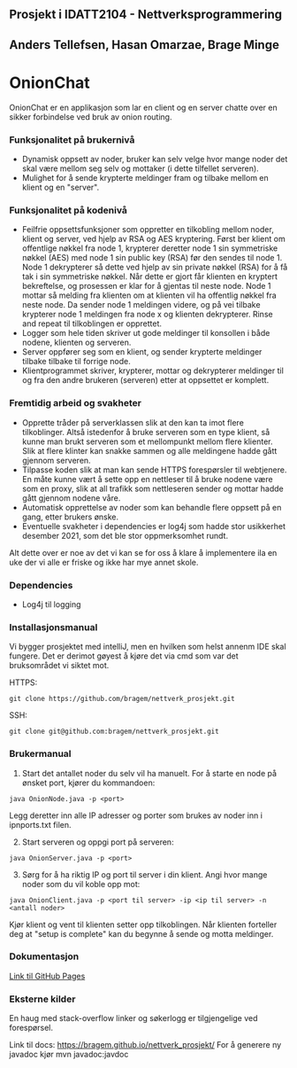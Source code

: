 ## Prosjekt i IDATT2104 - Nettverksprogrammering
## Anders Tellefsen, Hasan Omarzae, Brage Minge

# OnionChat
OnionChat er en applikasjon som lar en client og en 
server chatte over en sikker forbindelse ved bruk av onion routing.

### Funksjonalitet på brukernivå
- Dynamisk oppsett av noder, bruker kan selv velge hvor mange noder
det skal være mellom seg selv og mottaker (i dette tilfellet serveren).
- Mulighet for å sende krypterte meldinger fram og tilbake mellom en klient og en "server".

### Funksjonalitet på kodenivå
- Feilfrie oppsettsfunksjoner som oppretter en tilkobling mellom noder, klient og server, ved hjelp av RSA
og AES kryptering. Først ber klient om offentlige nøkkel fra node 1, krypterer deretter node 1 sin symmetriske nøkkel (AES)
med node 1 sin public key (RSA) før den sendes til node 1. Node 1 dekrypterer så dette ved hjelp av sin private nøkkel (RSA)
for å få tak i sin symmetriske nøkkel. Når dette er gjort får klienten en kryptert bekreftelse, og prosessen er klar for å
gjentas til neste node. Node 1 mottar så melding fra klienten om at klienten vil ha offentlig nøkkel fra neste node. Da sender
node 1 meldingen videre, og på vei tilbake krypterer node 1 meldingen fra node x og klienten dekrypterer. 
Rinse and repeat til tilkoblingen er opprettet.
- Logger som hele tiden skriver ut gode meldinger til konsollen i både nodene, klienten og serveren.
- Server oppfører seg som en klient, og sender krypterte meldinger tilbake tilbake til forrige node.
- Klientprogrammet skriver, krypterer, mottar og dekrypterer meldinger til og fra den andre brukeren (serveren) etter at oppsettet er komplett.

### Fremtidig arbeid og svakheter
- Opprette tråder på serverklassen slik at den kan ta imot flere tilkoblinger. Altså istedenfor å bruke serveren som en type klient, så kunne man brukt serveren
som et mellompunkt mellom flere klienter. Slik at flere klinter kan snakke sammen og alle meldingene hadde gått gjennom serveren.
- Tilpasse koden slik at man kan sende HTTPS forespørsler til webtjenere. En måte kunne vært å sette opp en nettleser
til å bruke nodene være som en proxy, slik at all trafikk som nettleseren sender og mottar hadde gått gjennom nodene våre.
- Automatisk opprettelse av noder som kan behandle flere oppsett på en gang, etter brukers ønske.
- Eventuelle svakheter i dependencies er log4j som hadde stor usikkerhet desember 2021, som det ble stor oppmerksomhet rundt.

Alt dette over er noe av det vi kan se for oss å klare å implementere ila en uke der vi alle er friske og ikke har mye annet skole.

### Dependencies
- Log4j til logging

### Installasjonsmanual
Vi bygger prosjektet med intelliJ, men en hvilken som helst annenm IDE skal fungere. Det er derimot
gøyest å kjøre det via cmd som var det bruksområdet vi siktet mot.

HTTPS:
```
git clone https://github.com/bragem/nettverk_prosjekt.git
```

SSH:
```
git clone git@github.com:bragem/nettverk_prosjekt.git
```

### Brukermanual
1. Start det antallet noder du selv vil ha manuelt. For å starte en node på ønsket port, kjører du kommandoen:
```
java OnionNode.java -p <port>
```
Legg deretter inn alle IP adresser og porter som brukes av noder inn i ipnports.txt filen.

2. Start serveren og oppgi port på serveren:
```
java OnionServer.java -p <port>
```

3. Sørg for å ha riktig IP og port til server i din klient. Angi hvor mange noder som du vil koble opp mot:
```
java OnionClient.java -p <port til server> -ip <ip til server> -n <antall noder> 
```

Kjør klient og vent til klienten setter opp tilkoblingen. Når klienten forteller deg at "setup is complete"
kan du begynne å sende og motta meldinger.

### Dokumentasjon
[Link til GitHub Pages](https://bragem.github.io/nettverk_prosjekt/)

### Eksterne kilder
En haug med stack-overflow linker og søkerlogg er tilgjengelige ved forespørsel.


Link til docs: https://bragem.github.io/nettverk_prosjekt/
For å generere ny javadoc kjør mvn javadoc:javdoc
